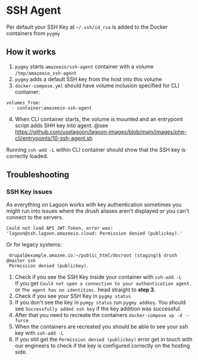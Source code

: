 # SSH Agent

Per default your SSH Key at `~/.ssh/id_rsa` is added to the Docker containers from `pygmy`

## How it works
1. `pygmy` starts `amazeeio/ssh-agent` container with a volume `/tmp/amazeeio_ssh-agent`
2. `pygmy` adds a default SSH key from the host into this volume
3. `docker-compose.yml` should have volume inclusion specified for CLI container:
  ```
  volumes_from:
    - container:amazeeio-ssh-agent
  ```
4. When CLI container starts, the volume is mounted and an entrypoint script adds SHH key into agent.
  @see https://github.com/uselagoon/lagoon-images/blob/main/images/php-cli/entrypoints/10-ssh-agent.sh

Running `ssh-add -L` within CLI container should show that the SSH key is correctly loaded.

## Troubleshooting
### SSH Key issues

As everything on Lagoon works with key authentication sometimes you might run into issues where the drush aliases aren't displayed or you can't connect to the servers.

    Could not load API JWT Token, error was: 'lagoon@ssh.lagoon.amazeeio.cloud: Permission denied (publickey).'

Or for legacy systems:

     drupal@example.amazee.io:~/public_html/docroot (staging)$ drush @master ssh
     Permission denied (publickey).

1. Check if you see the SSH Key inside your container with `ssh-add -L` <br>
   If you get `Could not open a connection to your authentication agent.` or `The agent has no identities.` head straight to **step 3.**
2. Check if you see your SSH Key in `pygmy status`
3. If you don't see the key in `pymgy status` run `pygmy addkey`. You should see `Successfully added ssh key` if the key addition was successful.
4. After that you need to recreate the containers `docker-compose up -d --force`
5. When the containers are recreated you should be able to see your ssh key with `ssh-add -L`
6. If you still get the `Permission denied (publickey)` error get in touch with our engineers to check if the key is configured correctly on the hosting side.
